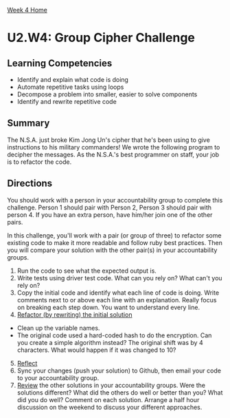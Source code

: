 [Week 4 Home](./)

# U2.W4: Group Cipher Challenge

## Learning Competencies
- Identify and explain what code is doing
- Automate repetitive tasks using loops
- Decompose a problem into smaller, easier to solve components
- Identify and rewrite repetitive code

## Summary
The N.S.A. just broke Kim Jong Un's cipher that he's been using to give instructions to his military commanders! We wrote the following program to decipher the messages. As the N.S.A.'s best programmer on staff, your job is to refactor the code. 

## Directions 
You should work with a person in your accountability group to complete this challenge. Person 1 should pair with Person 2, Person 3 should pair with person 4. If you have an extra person, have him/her join one of the other pairs. 

In this challenge, you'll work with a pair (or group of three) to refactor some existing code to make it more readable and follow ruby best practices. Then you will compare your solution with the other pair(s) in your accountability groups. 

1. Run the code to see what the expected output is.
2. Write tests using driver test code. What can you rely on? What can't you rely on?
3. Copy the initial code and identify what each line of code is doing. Write comments next to or above each line with an explanation.
Really focus on breaking each step down. You want to understand every line.
4. [Refactor (by rewriting) the initial solution](../references/refactoring.md)
  - Clean up the variable names. 
  - The original code used a hard-coded hash to do the encryption. Can you create a simple algorithm instead? The original shift was by 4 characters. What would happen if it was changed to 10? 
5. [Reflect](../references/reflection_guidelines.md)
6. Sync your changes (push your solution) to Github, then email your code to your accountability group.
7. [Review](../references/review.md) the other solutions in your accountability groups. Were the solutions different? What did the others do well or better than you? What did you do well? Comment on each solution. Arrange a half hour discussion on the weekend to discuss your different approaches.  
